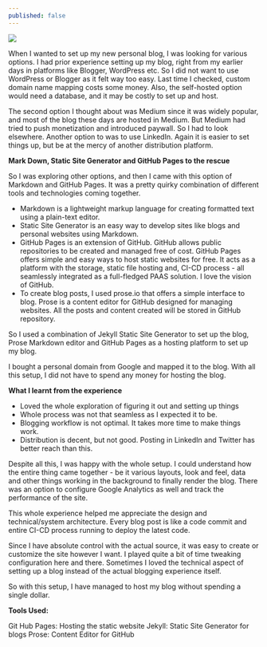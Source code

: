 ```yaml
---
published: false
---
```

![]({{site.baseurl}}assets/images/https://media-exp1.licdn.com/dms/image/C5612AQGd6zczI7LTQg/article-cover_image-shrink_720_1280/0/1610185462567?e=1615420800&v=beta&t=BchIixAYNQ9oiYoR1_asG4nDOeC3glc1LntKGfSQDb8)

When I wanted to set up my new personal blog, I was looking for various options. I had prior experience setting up my blog, right from my earlier days in platforms like Blogger, WordPress etc. So I did not want to use WordPress or Blogger as it felt way too easy. Last time I checked, custom domain name mapping costs some money. Also, the self-hosted option would need a database, and it may be costly to set up and host.

The second option I thought about was Medium since it was widely popular, and most of the blog these days are hosted in Medium. But Medium had tried to push monetization and introduced paywall. So I had to look elsewhere. Another option to was to use LinkedIn. Again it is easier to set things up, but be at the mercy of another distribution platform.

**Mark Down, Static Site Generator and GitHub Pages to the rescue**

So I was exploring other options, and then I came with this option of Markdown and GitHub Pages. It was a pretty quirky combination of different tools and technologies coming together.

- Markdown is a lightweight markup language for creating formatted text using a plain-text editor. 
- Static Site Generator is an easy way to develop sites like blogs and personal websites using Markdown.
- GitHub Pages is an extension of GitHub. GitHub allows public repositories to be created and managed free of cost. GitHub Pages offers simple and easy ways to host static websites for free. It acts as a platform with the storage, static file hosting and, CI-CD process - all seamlessly integrated as a full-fledged PAAS solution. I love the vision of GitHub.
- To create blog posts, I used prose.io that offers a simple interface to blog. Prose is a content editor for GitHub designed for managing websites. All the posts and content created will be stored in GitHub repository.

So I used a combination of Jekyll Static Site Generator to set up the blog, Prose Markdown editor and GitHub Pages as a hosting platform to set up my blog. 

I bought a personal domain from Google and mapped it to the blog. With all this setup, I did not have to spend any money for hosting the blog.

**What I learnt from the experience**

- Loved the whole exploration of figuring it out and setting up things
- Whole process was not that seamless as I expected it to be.
- Blogging workflow is not optimal. It takes more time to make things work. 
- Distribution is decent, but not good. Posting in LinkedIn and Twitter has better reach than this.
 
Despite all this, I was happy with the whole setup. I could understand how the entire thing came together - be it various layouts, look and feel, data and other things working in the background to finally render the blog. There was an option to configure Google Analytics as well and track the performance of the site. 

This whole experience helped me appreciate the design and technical/system architecture. Every blog post is like a code commit and entire CI-CD process running to deploy the latest code.

Since I have absolute control with the actual source, it was easy to create or customize the site however I want. I played quite a bit of time tweaking configuration here and there. Sometimes I loved the technical aspect of setting up a blog instead of the actual blogging experience itself. 

So with this setup, I have managed to host my blog without spending a single dollar.  

**Tools Used:**

Git Hub Pages: Hosting the static website 
Jekyll: Static Site Generator for blogs 
Prose: Content Editor for GitHub 
